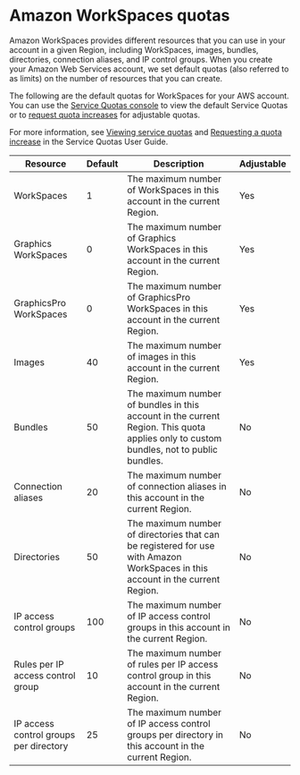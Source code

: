 # Amazon WorkSpaces quotas<a name="workspaces-limits"></a>

Amazon WorkSpaces provides different resources that you can use in your account in a given Region, including WorkSpaces, images, bundles, directories, connection aliases, and IP control groups\. When you create your Amazon Web Services account, we set default quotas \(also referred to as limits\) on the number of resources that you can create\.

The following are the default quotas for WorkSpaces for your AWS account\. You can use the [Service Quotas console](https://console.aws.amazon.com/servicequotas/home/) to view the default Service Quotas or to [request quota increases](https://amzn.to/3rMkD5g) for adjustable quotas\. 

For more information, see [Viewing service quotas](https://docs.aws.amazon.com/servicequotas/latest/userguide/gs-request-quota.html) and [Requesting a quota increase](https://docs.aws.amazon.com/servicequotas/latest/userguide/request-quota-increase.html) in the Service Quotas User Guide\.


| Resource | Default | Description | Adjustable | 
| --- | --- | --- | --- | 
| WorkSpaces | 1 | The maximum number of WorkSpaces in this account in the current Region\. | Yes | 
| Graphics WorkSpaces | 0 | The maximum number of Graphics WorkSpaces in this account in the current Region\. | Yes | 
| GraphicsPro WorkSpaces | 0 | The maximum number of GraphicsPro WorkSpaces in this account in the current Region\. | Yes | 
| Images | 40 | The maximum number of images in this account in the current Region\. | Yes | 
| Bundles | 50 | The maximum number of bundles in this account in the current Region\. This quota applies only to custom bundles, not to public bundles\. | No | 
| Connection aliases | 20 | The maximum number of connection aliases in this account in the current Region\. | No | 
| Directories | 50 | The maximum number of directories that can be registered for use with Amazon WorkSpaces in this account in the current Region\. | No | 
| IP access control groups | 100 | The maximum number of IP access control groups in this account in the current Region\. | No | 
| Rules per IP access control group | 10 | The maximum number of rules per IP access control group in this account in the current Region\. | No | 
| IP access control groups per directory | 25 | The maximum number of IP access control groups per directory in this account in the current Region\. | No | 
